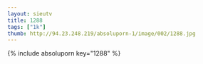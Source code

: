 ```yaml
--- 
layout: sieutv
title: 1288
tags: ["1k"]
thumb: http://94.23.248.219/absoluporn-1/image/002/1288.jpg
---
```

{% include absoluporn key="1288" %} 
